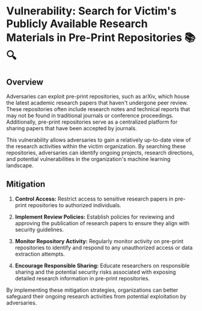 # Vulnerability: Search for Victim's Publicly Available Research Materials in Pre-Print Repositories 📚🔍

## Overview

Adversaries can exploit pre-print repositories, such as arXiv, which house the latest academic research papers that haven't undergone peer review. These repositories often include research notes and technical reports that may not be found in traditional journals or conference proceedings. Additionally, pre-print repositories serve as a centralized platform for sharing papers that have been accepted by journals.

This vulnerability allows adversaries to gain a relatively up-to-date view of the research activities within the victim organization. By searching these repositories, adversaries can identify ongoing projects, research directions, and potential vulnerabilities in the organization's machine learning landscape.

## Mitigation

1. **Control Access:** Restrict access to sensitive research papers in pre-print repositories to authorized individuals.

2. **Implement Review Policies:** Establish policies for reviewing and approving the publication of research papers to ensure they align with security guidelines.

3. **Monitor Repository Activity:** Regularly monitor activity on pre-print repositories to identify and respond to any unauthorized access or data extraction attempts.

4. **Encourage Responsible Sharing:** Educate researchers on responsible sharing and the potential security risks associated with exposing detailed research information in pre-print repositories.

By implementing these mitigation strategies, organizations can better safeguard their ongoing research activities from potential exploitation by adversaries.
